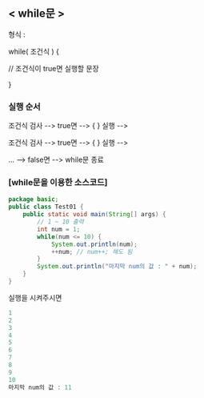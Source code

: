 ## < while문 >

형식 :

while( 조건식 ) {

 // 조건식이 true면 실행할 문장

}

### 실행 순서

조건식 검사 --> true면 --> { } 실행 -->

조건식 검사 --> true면 --> { } 실행 --> 

... --> false면 --> while문 종료

### [while문을 이용한 소스코드]

```java
package basic;
public class Test01 {
	public static void main(String[] args) {
		// 1 ~ 10 출력
		int num = 1;
		while(num <= 10) {
			System.out.println(num);
			++num; // num++; 해도 됨
		}
		System.out.println("마지막 num의 값 : " + num);
	}
}
```

실행을 시켜주시면

```java
1
2
3
4
5
6
7
8
9
10
마지막 num의 값 : 11
```
